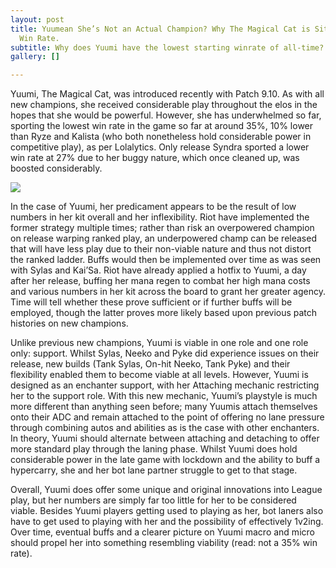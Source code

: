 ```yaml
---
layout: post
title: Yuumean She’s Not an Actual Champion? Why The Magical Cat is Sitting at 35%
  Win Rate.
subtitle: Why does Yuumi have the lowest starting winrate of all-time?
gallery: []

---
```


Yuumi, The Magical Cat, was introduced recently with Patch 9.10. As with all new champions, she received considerable play throughout the elos in the hopes that she would be powerful. However, she has underwhelmed so far, sporting the lowest win rate in the game so far at around 35%, 10% lower than Ryze and Kalista (who both nonetheless hold considerable power in competitive play), as per Lolalytics. Only release Syndra sported a lower win rate at 27% due to her buggy nature, which once cleaned up, was boosted considerably.

![](http://img.webthethao.vn/images/fullsize/2019/Thang%205/15-5/Esports/yuumi-winrate.jpg)

In the case of Yuumi, her predicament appears to be the result of low numbers in her kit overall and her inflexibility. Riot have implemented the former strategy multiple times; rather than risk an overpowered champion on release warping ranked play, an underpowered champ can be released that will have less play due to their non-viable nature and thus not distort the ranked ladder. Buffs would then be implemented over time as was seen with Sylas and Kai’Sa. Riot have already applied a hotfix to Yuumi, a day after her release, buffing her mana regen to combat her high mana costs and various numbers in her kit across the board to grant her greater agency. Time will tell whether these prove sufficient or if further buffs will be employed, though the latter proves more likely based upon previous patch histories on new champions.

Unlike previous new champions, Yuumi is viable in one role and one role only: support. Whilst Sylas, Neeko and Pyke did experience issues on their release, new builds (Tank Sylas, On-hit Neeko, Tank Pyke) and their flexibility enabled them to become viable at all levels. However, Yuumi is designed as an enchanter support, with her Attaching mechanic restricting her to the support role. With this new mechanic, Yuumi’s playstyle is much more different than anything seen before; many Yuumis attach themselves onto their ADC and remain attached to the point of offering no lane pressure through combining autos and abilities as is the case with other enchanters. In theory, Yuumi should alternate between attaching and detaching to offer more standard play through the laning phase. Whilst Yuumi does hold considerable power in the late game with lockdown and the ability to buff a hypercarry, she and her bot lane partner struggle to get to that stage.

Overall, Yuumi does offer some unique and original innovations into League play, but her numbers are simply far too little for her to be considered viable. Besides Yuumi players getting used to playing as her, bot laners also have to get used to playing with her and the possibility of effectively 1v2ing. Over time, eventual buffs and a clearer picture on Yuumi macro and micro should propel her into something resembling viability (read: not a 35% win rate).